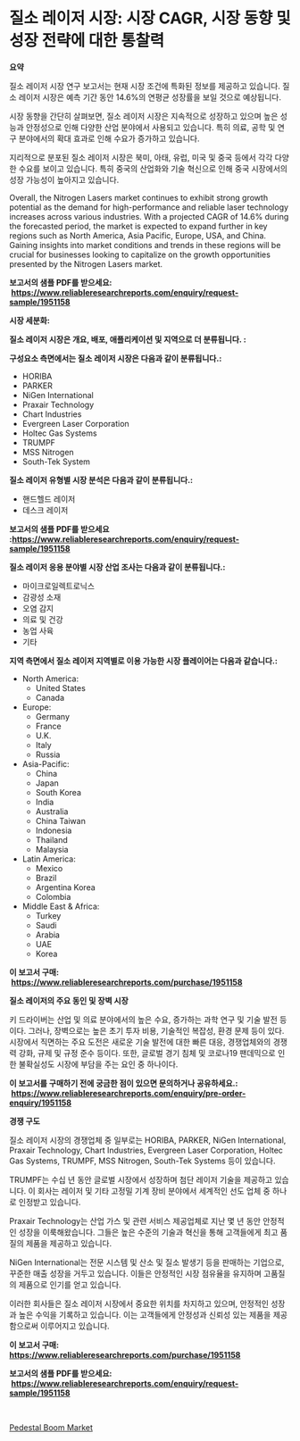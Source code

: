 <p><h1>질소 레이저 시장: 시장 CAGR, 시장 동향 및 성장 전략에 대한 통찰력</h1></p><p><strong>요약</strong></p>
<p><p>질소 레이저 시장 연구 보고서는 현재 시장 조건에 특화된 정보를 제공하고 있습니다. 질소 레이저 시장은 예측 기간 동안 14.6%의 연평균 성장률을 보일 것으로 예상됩니다. </p><p>시장 동향을 간단히 살펴보면, 질소 레이저 시장은 지속적으로 성장하고 있으며 높은 성능과 안정성으로 인해 다양한 산업 분야에서 사용되고 있습니다. 특히 의료, 공학 및 연구 분야에서의 확대 효과로 인해 수요가 증가하고 있습니다.</p><p>지리적으로 분포된 질소 레이저 시장은 북미, 아태, 유럽, 미국 및 중국 등에서 각각 다양한 수요를 보이고 있습니다. 특히 중국의 산업화와 기술 혁신으로 인해 중국 시장에서의 성장 가능성이 높아지고 있습니다.</p><p>Overall, the Nitrogen Lasers market continues to exhibit strong growth potential as the demand for high-performance and reliable laser technology increases across various industries. With a projected CAGR of 14.6% during the forecasted period, the market is expected to expand further in key regions such as North America, Asia Pacific, Europe, USA, and China. Gaining insights into market conditions and trends in these regions will be crucial for businesses looking to capitalize on the growth opportunities presented by the Nitrogen Lasers market.</p></p>
<p><strong>보고서의 샘플 PDF를 받으세요: &nbsp;<a href="https://www.reliableresearchreports.com/enquiry/request-sample/1951158">https://www.reliableresearchreports.com/enquiry/request-sample/1951158</a></strong></p>
<p><strong>시장 세분화:</strong></p>
<p><strong> 질소 레이저 시장은 개요, 배포, 애플리케이션 및 지역으로 더 분류됩니다. :</strong></p>
<p><strong>구성요소 측면에서는 질소 레이저 시장은 다음과 같이 분류됩니다.:</strong></p>
<p><ul><li>HORIBA</li><li>PARKER</li><li>NiGen International</li><li>Praxair Technology</li><li>Chart Industries</li><li>Evergreen Laser Corporation</li><li>Holtec Gas Systems</li><li>TRUMPF</li><li>MSS Nitrogen</li><li>South-Tek System</li></ul></p>
<p><strong> 질소 레이저 유형별 시장 분석은 다음과 같이 분류됩니다.:</strong></p>
<p><ul><li>핸드헬드 레이저</li><li>데스크 레이저</li></ul></p>
<p><strong>보고서의 샘플 PDF를 받으세요 :<a href="https://www.reliableresearchreports.com/enquiry/request-sample/1951158">https://www.reliableresearchreports.com/enquiry/request-sample/1951158</a></strong></p>
<p><strong> 질소 레이저 응용 분야별 시장 산업 조사는 다음과 같이 분류됩니다.:</strong></p>
<p><ul><li>마이크로일렉트로닉스</li><li>감광성 소재</li><li>오염 감지</li><li>의료 및 건강</li><li>농업 사육</li><li>기타</li></ul></p>
<p><strong>지역 측면에서 질소 레이저 지역별로 이용 가능한 시장 플레이어는 다음과 같습니다.:</strong></p>
<p><ul>
    <li>
        North America:
        <ul>
            <li>United States</li>
            <li>Canada</li>
        </ul>
    </li>
    <li>
        Europe:
        <ul>
            <li>Germany</li>
            <li>France</li>
            <li>U.K.</li>
            <li>Italy</li>
            <li>Russia</li>
        </ul>
    </li>
    <li>
        Asia-Pacific:
        <ul>
            <li>China</li>
            <li>Japan</li>
            <li>South Korea</li>
            <li>India</li>
            <li>Australia</li>
            <li>China Taiwan</li>
            <li>Indonesia</li>
            <li>Thailand</li>
            <li>Malaysia</li>
        </ul>
    </li>
    <li>
        Latin America:
        <ul>
            <li>Mexico</li>
            <li>Brazil</li>
            <li>Argentina Korea</li>
            <li>Colombia</li>
        </ul>
    </li>
    <li>
        Middle East & Africa:
        <ul>
            <li>Turkey</li>
            <li>Saudi</li>
            <li>Arabia</li>
            <li>UAE</li>
            <li>Korea</li>
        </ul>
    </li>
    </ul></p>
<p><strong>이 보고서 구매: &nbsp;<a href="https://www.reliableresearchreports.com/purchase/1951158">https://www.reliableresearchreports.com/purchase/1951158</a></strong></p>
<p><strong>질소 레이저의 주요 동인 및 장벽 시장</strong></p>
<p><p>키 드라이버는 산업 및 의료 분야에서의 높은 수요, 증가하는 과학 연구 및 기술 발전 등이다. 그러나, 장벽으로는 높은 초기 투자 비용, 기술적인 복잡성, 환경 문제 등이 있다. 시장에서 직면하는 주요 도전은 새로운 기술 발전에 대한 빠른 대응, 경쟁업체와의 경쟁력 강화, 규제 및 규정 준수 등이다. 또한, 글로벌 경기 침체 및 코로나19 팬데믹으로 인한 불확실성도 시장에 부담을 주는 요인 중 하나이다.</p></p>
<p><strong>이 보고서를 구매하기 전에 궁금한 점이 있으면 문의하거나 공유하세요.: &nbsp;<a href="https://www.reliableresearchreports.com/enquiry/pre-order-enquiry/1951158">https://www.reliableresearchreports.com/enquiry/pre-order-enquiry/1951158</a></strong></p>
<p><strong>경쟁 구도</strong></p>
<p><p>질소 레이저 시장의 경쟁업체 중 일부로는 HORIBA, PARKER, NiGen International, Praxair Technology, Chart Industries, Evergreen Laser Corporation, Holtec Gas Systems, TRUMPF, MSS Nitrogen, South-Tek Systems 등이 있습니다. </p><p>TRUMPF는 수십 년 동안 글로벌 시장에서 성장하며 첨단 레이저 기술을 제공하고 있습니다. 이 회사는 레이저 및 기타 고정밀 기계 장비 분야에서 세계적인 선도 업체 중 하나로 인정받고 있습니다.</p><p>Praxair Technology는 산업 가스 및 관련 서비스 제공업체로 지난 몇 년 동안 안정적인 성장을 이룩해왔습니다. 그들은 높은 수준의 기술과 혁신을 통해 고객들에게 최고 품질의 제품을 제공하고 있습니다.</p><p>NiGen International는 전문 시스템 및 산소 및 질소 발생기 등을 판매하는 기업으로, 꾸준한 매출 성장을 거두고 있습니다. 이들은 안정적인 시장 점유율을 유지하며 고품질의 제품으로 인기를 얻고 있습니다.</p><p>이러한 회사들은 질소 레이저 시장에서 중요한 위치를 차지하고 있으며, 안정적인 성장과 높은 수익을 기록하고 있습니다. 이는 고객들에게 안정성과 신뢰성 있는 제품을 제공함으로써 이루어지고 있습니다.</p></p>
<p><strong>이 보고서 구매: &nbsp; <a href="https://www.reliableresearchreports.com/purchase/1951158">https://www.reliableresearchreports.com/purchase/1951158</a></strong></p>
<p><strong>보고서의 샘플 PDF를 받으세요: &nbsp;<a href="https://www.reliableresearchreports.com/enquiry/request-sample/1951158">https://www.reliableresearchreports.com/enquiry/request-sample/1951158</a></strong><strong></strong></p>
<p>&nbsp;</p>
<p><p><a href="https://view.publitas.com/reportprime-1/pedestal-boom-market-size-reflecting-a-forecast-till-2031-market-by-type-by-application-and-by-geography/">Pedestal Boom Market</a></p></p>